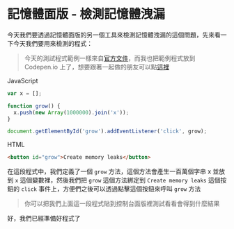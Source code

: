 # 記憶體面版 - 檢測記憶體洩漏
今天我們要透過記憶體面版的另一個工具來檢測記憶體洩漏的這個問題，先來看一下今天我們要用來檢測的程式：

> 今天的測試程式範例一樣來自[官方文件](https://developers.google.com/web/tools/chrome-devtools/memory-problems/)，而我也把範例程式放到 Codepen.io 上了，想要跟著一起做的朋友可以點[這裡](https://codepen.io/konekoya/pen/LeWVbO)

JavaScript
```js
var x = [];

function grow() {
  x.push(new Array(1000000).join('x'));
}

document.getElementById('grow').addEventListener('click', grow);
```

HTML
```html
<button id="grow">Create memory leaks</button>
```

在這段程式中，我們定義了一個 `grow` 方法，這個方法會產生一百萬個字串 x 並放到 `x` 這個變數裡，然後我們把 `grow` 這個方法綁定到 `Create memory leaks` 這個按鈕的 `click` 事件上，方便們之後可以透過點擊這個按鈕來呼叫 `grow` 方法

> 你可以把我們上面這一段程式貼到控制台面版裡測試看看會得到什麼結果

好，我們已經準備好程式了
